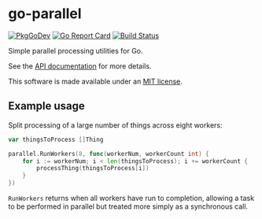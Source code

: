 # go-parallel

[![PkgGoDev](https://pkg.go.dev/badge/github.com/mandykoh/go-parallel)](https://pkg.go.dev/github.com/mandykoh/go-parallel)
[![Go Report Card](https://goreportcard.com/badge/github.com/mandykoh/go-parallel)](https://goreportcard.com/report/github.com/mandykoh/go-parallel)
[![Build Status](https://travis-ci.org/mandykoh/go-parallel.svg?branch=main)](https://travis-ci.org/mandykoh/go-parallel)

Simple parallel processing utilities for Go.

See the [API documentation](https://pkg.go.dev/github.com/mandykoh/go-parallel) for more details.

This software is made available under an [MIT license](LICENSE).


## Example usage

Split processing of a large number of things across eight workers:

```go
var thingsToProcess []Thing

parallel.RunWorkers(8, func(workerNum, workerCount int) {
    for i := workerNum; i < len(thingsToProcess); i += workerCount {
        processThing(thingsToProcess[i])
    }
})
```

`RunWorkers` returns when all workers have run to completion, allowing a task to be performed in parallel but treated more simply as a synchronous call.